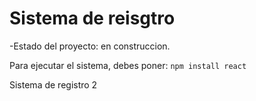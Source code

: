 <h1> Sistema de reisgtro</h1>

-Estado del proyecto: en construccion.

Para ejecutar el sistema, debes poner:
```npm install react ```

Sistema de registro 2
